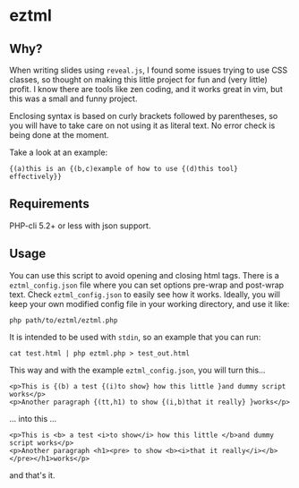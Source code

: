 # eztml

## Why?

When writing slides using `reveal.js`, I found some issues trying to use CSS classes, so
thought on making this little project for fun and (very little) profit. I know there are tools like
zen coding, and it works great in vim, but this was a small and funny project.

Enclosing syntax is based on curly brackets followed by parentheses, so you will have to take care on
not using it as literal text. No error check is being done at the moment.

Take a look at an example:

```
{(a)this is an {(b,c)example of how to use {(d)this tool} effectively}}
```

## Requirements

PHP-cli 5.2+ or less with json support.

## Usage

You can use this script to avoid opening and closing html tags. There is a `eztml_config.json` file where you can
set options pre-wrap and post-wrap text. Check `eztml_config.json` to easily see how it works. Ideally, you will
keep your own modified config file in your working directory, and use it like:

```
php path/to/eztml/eztml.php
```

It is intended to be used with `stdin`, so an example that you can run:

```
cat test.html | php eztml.php > test_out.html
```

This way and with the example `eztml_config.json`, you will turn this...

```
<p>This is {(b) a test {(i)to show} how this little }and dummy script works</p>
<p>Another paragraph {(tt,h1) to show {(i,b)that it really} }works</p>
```

... into this ...

```
<p>This is <b> a test <i>to show</i> how this little </b>and dummy script works</p>
<p>Another paragraph <h1><pre> to show <b><i>that it really</i></b> </pre></h1>works</p>
```

and that's it.
